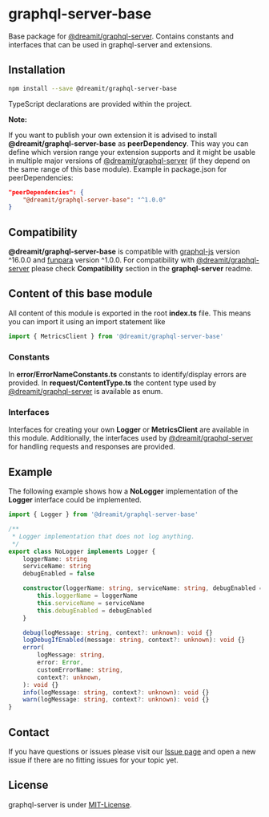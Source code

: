 # graphql-server-base

Base package for [@dreamit/graphql-server][1]. Contains constants and interfaces that can be used in graphql-server and extensions.

## Installation

```sh
npm install --save @dreamit/graphql-server-base
```

TypeScript declarations are provided within the project.

**Note:**

If you want to publish your own extension it is advised to install **@dreamit/graphql-server-base** as **peerDependency**. This way you can define which version range your extension supports and it might be usable in multiple major versions of [@dreamit/graphql-server][1] (if they depend on the same range of this base module).
Example in package.json for peerDependencies:

```json
"peerDependencies": {
    "@dreamit/graphql-server-base": "^1.0.0"
}
```

## Compatibility

**@dreamit/graphql-server-base** is compatible with [graphql-js][2] version ^16.0.0 and [funpara][3] version ^1.0.0. For compatibility with [@dreamit/graphql-server][1] please check **Compatibility** section in the **graphql-server** readme.

## Content of this base module

All content of this module is exported in the root **index.ts** file. This means you can import it using an import statement like

```typescript
import { MetricsClient } from '@dreamit/graphql-server-base'
```

### Constants

In **error/ErrorNameConstants.ts** constants to identify/display errors are provided. In **request/ContentType.ts** the content type used by [@dreamit/graphql-server][1] is available as enum.

### Interfaces

Interfaces for creating your own **Logger** or **MetricsClient** are available in this module. Additionally, the interfaces used by [@dreamit/graphql-server][1] for handling requests and responses are provided.

## Example

The following example shows how a **NoLogger** implementation of the **Logger** interface could be implemented.

```typescript
import { Logger } from '@dreamit/graphql-server-base'

/**
 * Logger implementation that does not log anything.
 */
export class NoLogger implements Logger {
    loggerName: string
    serviceName: string
    debugEnabled = false

    constructor(loggerName: string, serviceName: string, debugEnabled = false) {
        this.loggerName = loggerName
        this.serviceName = serviceName
        this.debugEnabled = debugEnabled
    }

    debug(logMessage: string, context?: unknown): void {}
    logDebugIfEnabled(message: string, context?: unknown): void {}
    error(
        logMessage: string,
        error: Error,
        customErrorName: string,
        context?: unknown,
    ): void {}
    info(logMessage: string, context?: unknown): void {}
    warn(logMessage: string, context?: unknown): void {}
}
```

## Contact

If you have questions or issues please visit our [Issue page](https://github.com/dreamit/graphql-server-base/issues)
and open a new issue if there are no fitting issues for your topic yet.

## License

graphql-server is under [MIT-License](./LICENSE).

[1]: https://github.com/dreamit-de/graphql-server
[2]: https://github.com/graphql/graphql-js
[3]: https://github.com/dreamit-de/funpara
